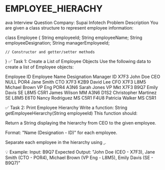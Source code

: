 # EMPLOYEE_HIERACHY
ava Interview Question Company: Supai Infotech
 Problem Description
You are given a class structure to represent employee information:

class Employee {
    String employeeId;
    String employeeName;
    String employeeDesignation;
    String managerEmployeeId;

    // Constructor and getter/setter methods
}
✅ Task 1: Create a List of Employee Objects
Use the following data to create a list of Employee objects:

Employee ID	Employee Name	Designation	Manager ID
X7F3	John Doe	CEO	NULL
POR4	Jane Smith	CTO	X7F3
K2B9	David Lee	CFO	X7F3
L8M5	Michael Brown	VP Eng	POR4
A3N6	Sarah Jones	VP Mkt	X7F3
B9Q7	Emily Davis	SE	L8M5
C5R1	James Wilson	MM	A3N6
D1S2	Christopher Martinez	SE	L8M5
E6T0	Nancy Rodriguez	MS	C5R1
F4U8	Patricia Walker	MS	C5R1

✅ Task 2: Print Employee Hierarchy
Write a function:
String getEmployeeHierarchy(String employeeId)
This function should:

Return a String displaying the hierarchy from CEO to the given employee.

Format: "Name (Designation - ID)" for each employee.

Separate each employee in the hierarchy using ,.

💡 Example:
Input: B9Q7
Expected Output:
"John Doe (CEO - X7F3), Jane Smith (CTO - POR4), Michael Brown (VP Eng - L8M5), Emily Davis (SE - B9Q7)"

